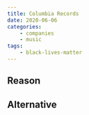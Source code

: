 ```yaml
---
title: Columbia Records
date: 2020-06-06
categories:
    - companies
    - music
tags:
    - black-lives-matter
---
```


## Reason


## Alternative

